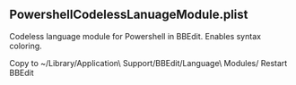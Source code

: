 ## PowershellCodelessLanuageModule.plist
Codeless language module for Powershell in BBEdit.  Enables syntax coloring.

Copy to ~/Library/Application\ Support/BBEdit/Language\ Modules/
Restart BBEdit